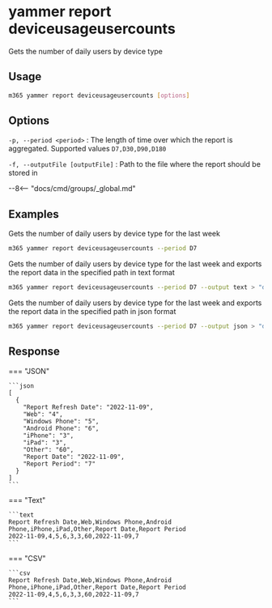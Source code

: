 # yammer report deviceusageusercounts

Gets the number of daily users by device type

## Usage

```sh
m365 yammer report deviceusageusercounts [options]
```

## Options

`-p, --period <period>`
: The length of time over which the report is aggregated. Supported values `D7,D30,D90,D180`

`-f, --outputFile [outputFile]`
: Path to the file where the report should be stored in

--8<-- "docs/cmd/groups/_global.md"

## Examples

Gets the number of daily users by device type for the last week

```sh
m365 yammer report deviceusageusercounts --period D7
```

Gets the number of daily users by device type for the last week and exports the report data in the specified path in text format

```sh
m365 yammer report deviceusageusercounts --period D7 --output text > "deviceusageusercounts.txt"
```

Gets the number of daily users by device type for the last week and exports the report data in the specified path in json format

```sh
m365 yammer report deviceusageusercounts --period D7 --output json > "deviceusageusercounts.json"
```

## Response

=== "JSON"

    ```json
    [
      {
        "Report Refresh Date": "2022-11-09",
        "Web": "4",
        "Windows Phone": "5",
        "Android Phone": "6",
        "iPhone": "3",
        "iPad": "3",
        "Other": "60",
        "Report Date": "2022-11-09",
        "Report Period": "7"
      }
    ]
    ```

=== "Text"

    ```text
    Report Refresh Date,Web,Windows Phone,Android Phone,iPhone,iPad,Other,Report Date,Report Period
    2022-11-09,4,5,6,3,3,60,2022-11-09,7
    ```

=== "CSV"

    ```csv
    Report Refresh Date,Web,Windows Phone,Android Phone,iPhone,iPad,Other,Report Date,Report Period
    2022-11-09,4,5,6,3,3,60,2022-11-09,7
    ```
